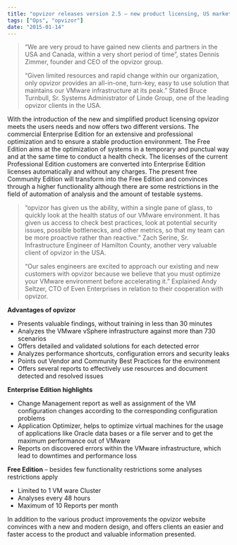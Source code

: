 ```yaml
---
title: "opvizor releases version 2.5 – new product licensing, US market and new website"
tags: ["Ops", "opvizor"]
date: "2015-01-14"
---
```


> “We are very proud to have gained new clients and partners in the USA and Canada, within a very short period of time”, states Dennis Zimmer, founder and CEO of the opvizor group.
> 
> “Given limited resources and rapid change within our organization, only opvizor provides an all-in-one, turn-key, easy to use solution that maintains our VMware infrastructure at its peak.” Stated Bruce Turnbull, Sr. Systems Administrator of Linde Group, one of the leading opvizor clients in the USA.

With the introduction of the new and simplified product licensing opvizor meets the users needs and now offers two different versions. The commercial Enterprise Edition for an extensive and professional optimization and to ensure a stable production environment. The Free Edition aims at the optimization of systems in a temporary and punctual way and at the same time to conduct a health check. The licenses of the current Professional Edition customers are converted into Enterprise Edition licenses automatically and without any charges. The present free Community Edition will transform into the Free Edition and convinces through a higher functionality although there are some restrictions in the field of automation of analysis and the amount of testable systems.

> “opvizor has given us the ability, within a single pane of glass, to quickly look at the health status of our VMware environment. It has given us access to check best practices, look at potential security issues, possible bottlenecks, and other metrics, so that my team can be more proactive rather than reactive.” Zach Serine, Sr. Infrastructure Engineer of Hamilton County, another very valuable client of opvizor in the USA.
> 
> “Our sales engineers are excited to approach our existing and new customers with opvizor because we believe that you must optimize your VMware environment before accelerating it.” Explained Andy Seltzer, CTO of Even Enterprises in relation to their cooperation with opvizor.

**Advantages of opvizor**

- Presents valuable findings, without training in less than 30 minutes
- Analyzes the VMware vSphere infrastructure against more than 730 scenarios
- Offers detailed and validated solutions for each detected error
- Analyzes performance shortcuts, configuration errors and security leaks
- Points out Vendor and Community Best Practices for the environment
- Offers several reports to effectively use resources and document detected and resolved issues

**Enterprise Edition highlights**

- Change Management report as well as assignment of the VM configuration changes according to the corresponding configuration problems
- Application Optimizer, helps to optimize virtual machines for the usage of applications like Oracle data bases or a file server and to get the maximum performance out of VMware
- Reports on discovered errors within the VMware infrastructure, which lead to downtimes and performance loss

**Free Edition** – besides few functionality restrictions some analyses restrictions apply

- Limited to 1 VM ware Cluster
- Analyses every 48 hours
- Maximum of 10 Reports per month

In addition to the various product improvements the opvizor website convinces with a new and modern design, and offers clients an easier and faster access to the product and valuable information presented.
